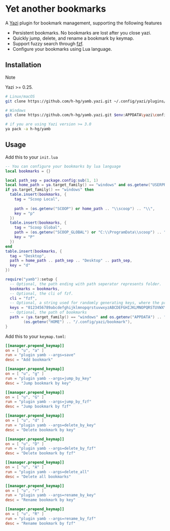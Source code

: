 # Yet another bookmarks

A [Yazi](https://github.com/sxyazi/yazi) plugin for bookmark management, supporting the following features

- Persistent bookmarks. No bookmarks are lost after you close yazi.
- Quickly jump, delete, and rename a bookmark by keymap.
- Support fuzzy search through [fzf](https://github.com/junegunn/fzf).
- Configure your bookmarks using Lua language.

## Installation

> [!NOTE]
> Yazi >= 0.25.

```sh
# Linux/macOS
git clone https://github.com/h-hg/yamb.yazi.git ~/.config/yazi/plugins/yamb.yazi

# Windows
git clone https://github.com/h-hg/yamb.yazi.git $env:APPDATA\yazi\config\plugins\yamb.yazi

# if you are using Yazi version >= 3.0
ya pack -a h-hg/yamb
```

## Usage

Add this to your `init.lua`

```lua
-- You can configure your bookmarks by lua language
local bookmarks = {}

local path_sep = package.config:sub(1, 1)
local home_path = ya.target_family() == "windows" and os.getenv("USERPROFILE") or os.getenv("HOME")
if ya.target_family() == "windows" then
  table.insert(bookmarks, {
    tag = "Scoop Local",
    
    path = (os.getenv("SCOOP") or home_path .. "\\scoop") .. "\\",
    key = "p"
  })
  table.insert(bookmarks, {
    tag = "Scoop Global",
    path = (os.getenv("SCOOP_GLOBAL") or "C:\\ProgramData\\scoop") .. "\\",
    key = "P"
  })
end
table.insert(bookmarks, {
  tag = "Desktop",
  path = home_path .. path_sep .. "Desktop" .. path_sep,
  key = "d"
})

require("yamb"):setup {
  -- Optional, the path ending with path seperator represents folder.
  bookmarks = bookmarks,
  -- Optional, the cli of fzf.
  cli = "fzf",
  -- Optional, a string used for randomly generating keys, where the preceding characters have higher priority.
  keys = "0123456789abcdefghijklmnopqrstuvwxyzABCDEFGHIJKLMNOPQRSTUVWXYZ",
  -- Optional, the path of bookmarks
  path = (ya.target_family() == "windows" and os.getenv("APPDATA") .. "\\yazi\\config\\bookmark") or
        (os.getenv("HOME") .. "/.config/yazi/bookmark"),
}
```

Add this to your `keymap.toml`:

```toml
[[manager.prepend_keymap]]
on = [ "u", "a" ]
run = "plugin yamb --args=save"
desc = "Add bookmark"

[[manager.prepend_keymap]]
on = [ "u", "g" ]
run = "plugin yamb --args=jump_by_key"
desc = "Jump bookmark by key"

[[manager.prepend_keymap]]
on = [ "u", "G" ]
run = "plugin yamb --args=jump_by_fzf"
desc = "Jump bookmark by fzf"

[[manager.prepend_keymap]]
on = [ "u", "d" ]
run = "plugin yamb --args=delete_by_key"
desc = "Delete bookmark by key"

[[manager.prepend_keymap]]
on = [ "u", "D" ]
run = "plugin yamb --args=delete_by_fzf"
desc = "Delete bookmark by fzf"

[[manager.prepend_keymap]]
on = [ "u", "A" ]
run = "plugin yamb --args=delete_all"
desc = "Delete all bookmarks"

[[manager.prepend_keymap]]
on = [ "u", "r" ]
run = "plugin yamb --args=rename_by_key"
desc = "Rename bookmark by key"

[[manager.prepend_keymap]]
on = [ "u", "R" ]
run = "plugin yamb --args=rename_by_fzf"
desc = "Rename bookmark by fzf"
```
